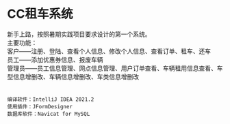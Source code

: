 CC租车系统
====
新手上路，按照暑期实践项目要求设计的第一个系统。<br>
主要功能：<br>
客户——注册、登陆、查看个人信息、修改个人信息、查看订单、租车、还车<br>
员工——添加优惠券信息、报废车辆<br>
管理员——员工信息管理、网点信息管理、用户订单查看、车辆租用信息查看、车型信息增删改、车辆信息增删改、车类信息增删改<br>
<br><br>
`编译软件：IntelliJ IDEA 2021.2`<br>
`使用插件：JFormDesigner`<br>
`数据库软件：Navicat for MySQL`<br>